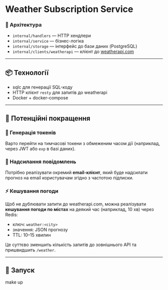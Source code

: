 # Weather Subscription Service

### 🧱 Архітектура

- `internal/handlers` — HTTP хендлери
- `internal/service` — бізнес-логіка
- `internal/storage` — інтерфейс до бази даних (PostgreSQL)
- `internal/clients/weatherapi` — клієнт до [weatherapi.com](https://www.weatherapi.com/)

---

## 📦 Технології

- sqlc для генерації SQL-коду
- HTTP клієнт `resty` для запитів до weatherapi
- Docker + docker-compose

---

## 🚀 Потенційні покращення

### 🔐 Генерація токенів

Варто перейти на тимчасові токени з обмеженим часом дії (наприклад, через JWT або `exp` в базі даних).

### 📩 Надсилання повідомлень

Потрібно реалізувати окремий **email-клієнт**, який буде надсилати прогноз на email користувачам згідно з частотою підписки.

### ⚡️ Кешування погоди

Щоб не дублювати запити до weatherapi.com, можна реалізувати **кешування погоди по містах** на деякий час (наприклад, 10 хв) через Redis:

- ключ: `weather:<city>`
- значення: JSON прогнозу
- TTL: 10–15 хвилин

Це суттєво зменшить кількість запитів до зовнішнього API та пришвидшить `/weather`.

---

## 🧪 Запуск
make up